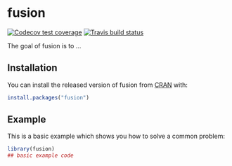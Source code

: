 
# fusion

<!-- badges: start -->
[![Codecov test coverage](https://codecov.io/gh/jwist/fusion/branch/master/graph/badge.svg)](https://codecov.io/gh/jwist/fusion?branch=master)
[![Travis build status](https://travis-ci.com/jwist/fusion.svg?branch=master)](https://travis-ci.com/jwist/fusion)
<!-- badges: end -->

The goal of fusion is to ...

## Installation

You can install the released version of fusion from [CRAN](https://CRAN.R-project.org) with:

``` r
install.packages("fusion")
```

## Example

This is a basic example which shows you how to solve a common problem:

``` r
library(fusion)
## basic example code
```

